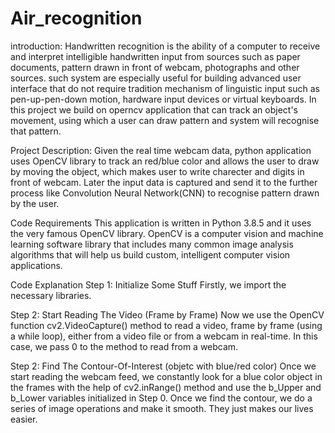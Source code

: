 # Air_recognition

introduction:
	Handwritten recognition is the ability of a computer to receive and interpret intelligible handwritten input from sources such as paper documents, pattern drawn in front of webcam, photographs and other sources. such system are especially useful for building advanced user interface that do not require tradition mechanism of 
linguistic input such as pen-up-pen-down motion, hardware input devices or virtual keyboards.
In this project we build on operncv application that can track an object's movement, using which a user can draw pattern and system will recognise that pattern.

Project Description:
	Given the real time webcam data, python application uses OpenCV library to track an red/blue color
and allows the user to draw by moving the object, which makes user to write charecter and digits in front of webcam. 
Later the input data is captured and send it to the further process like Convolution Neural Network(CNN) to recognise pattern drawn by the user.

Code Requirements
	This application is written in Python 3.8.5 and it uses the very famous OpenCV library.
OpenCV is a computer vision and machine learning software library that includes many common image analysis algorithms that will help us build custom, intelligent computer vision applications.

Code Explanation
Step 1: Initialize Some Stuff
Firstly, we import the necessary libraries.

Step 2: Start Reading The Video (Frame by Frame)
Now we use the OpenCV function cv2.VideoCapture() method to read a video,
 frame by frame (using a while loop), either from a video file or from a webcam in real-time.
 In this case, we pass 0 to the method to read from a webcam.

Step 2: Find The Contour-Of-Interest (objetc with blue/red color)
Once we start reading the webcam feed, we constantly look for a blue color object in the frames with the help of cv2.inRange() method and use the b_Upper and b_Lower variables initialized in Step 0.
 Once we find the contour, we do a series of image operations and make it smooth.
 They just makes our lives easier.
